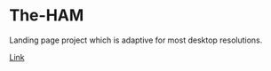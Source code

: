 # The-HAM
Landing page project which is adaptive for most desktop resolutions.

[Link](https://thehamproject.netlify.app/)
